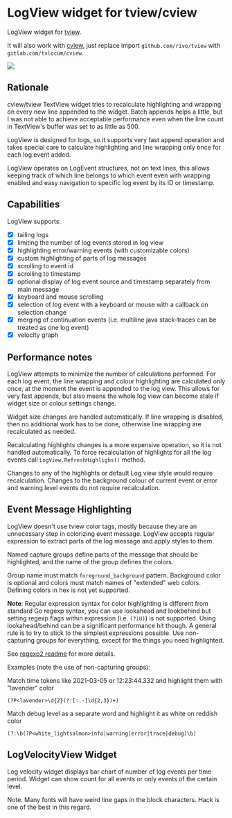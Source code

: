 # LogView widget for tview/cview

LogView widget for [tview](https://github.com/rivo/tview). 

It will also work with [cview](https://gitlab.com/tslocum/cview), just replace import `github.com/rivo/tview` with `gitlab.com/tslocum/cview`. 

![](screen.png)

## Rationale

cview/tview TextView widget tries to recalculate highlighting and wrapping on every new line appended to the widget. Batch appends helps a little, but I was not able to achieve acceptable performance even when the line count in TextView's buffer was set to as little as 500.

LogView is designed for logs, so it supports very fast append operation and takes special care to calculate highlighting and line wrapping only once for each log event added.

LogView operates on LogEvent structures, not on text lines, this allows keeping track of which line belongs to which event even with wrapping enabled and easy navigation to specific log event by its ID or timestamp.

## Capabilities

LogView supports:

- [x] tailing logs
- [x] limiting the number of log events stored in log view
- [x] highlighting error/warning events (with customizable colors)
- [x] custom highlighting of parts of log messages
- [x] scrolling to event id
- [x] scrolling to timestamp
- [x] optional display of log event source and timestamp separately from main message
- [x] keyboard and mouse scrolling
- [x] selection of log event with a keyboard or mouse with a callback on selection change 
- [x] merging of continuation events (i.e. multiline java stack-traces can be treated as one log event)
- [x] velocity graph

## Performance notes

LogView attempts to minimize the number of calculations performed. For each log event, the line wrapping and colour
highlighting are calculated only once, at the moment the event is appended to the log view. This allows for very
fast appends, but also means the whole log view can become stale if widget size or colour settings change.

Widget size changes are handled automatically. If line wrapping is disabled, then no additional work has to be done, otherwise
line wrapping are recalculated as needed.

Recalculating highlights changes is a more expensive operation, so it is not handled automatically. To force recalculation
of highlights for all the log events call `LogView.RefreshHighlighs()` method.

Changes to any of the highlights or default Log view style would require recalculation. Changes to the background colour of
current event or error and warning level events do not require recalculation.

## Event Message Highlighting

LogView doesn't use tview color tags, mostly because they are an unnecessary step in colorizing event message. LogView
accepts regular expression to extract parts of the log message and apply styles to them.

Named capture groups define parts of the message that should be highlighted, and the name of the group defines the colors.

Group name must match `foreground_background` pattern. Background color is optional and colors must match names of "extended" 
web colors. Defining colors in hex is not yet supported.

**Note**: Regular expression syntax for color highlighting is different from standard Go regexp syntax, you can use
lookahead and lookbehind but setting regexp flags within expression (i.e. `(?iU)`) is not supported. Using 
lookahead/behind can be a significant performance hit though. A general rule is to try to stick to the simplest 
expressions possible. 
Use non-capturing groups for everything, except for the things you need highlighted.
                                                                       
See [regexp2 readme](https://github.com/dlclark/regexp2) for more details.  

Examples (note the use of non-capturing groups):

Match time tokens like 2021-03-05 or 12:23:44.332 and highlight them with "lavender" color

    (?P<lavender>\d{2}(?:[:.-]\d{2,3})+) 

Match debug level as a separate word and highlight it as white on reddish color

    (?:\b(?P<white_lightsalmon>info|warning|error|trace|debug)\b) 

## LogVelocityView Widget

Log velocity widget displays bar chart of number of log events per time period. Widget can show count for all events or
only events of the certain level.

Note. Many fonts will have weird line gaps in the block characters. Hack is one of the best in this regard.
